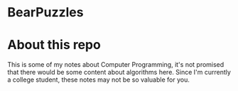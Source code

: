 BearPuzzles
===========
# About this repo

This is some of my notes about Computer Programming, it's not promised that there would be some content about algorithms here.
Since I'm currently a college student, these notes may not be so valuable for you.
